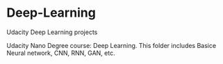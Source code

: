 # Deep-Learning
Udacity Deep Learning projects

Udacity Nano Degree course: Deep Learning. This folder includes Basice Neural network, CNN, RNN, GAN, etc.
